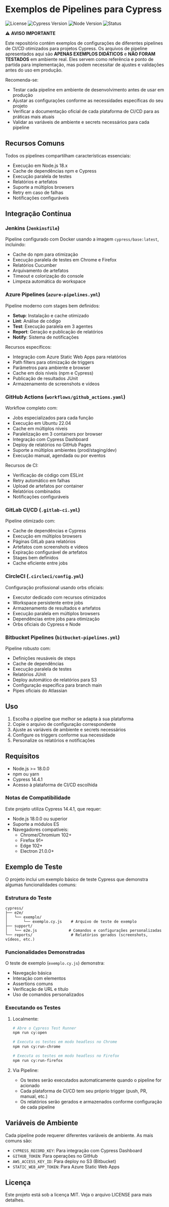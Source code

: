 # Exemplos de Pipelines para Cypress

![License](https://img.shields.io/badge/license-MIT-blue)
![Cypress Version](https://img.shields.io/badge/cypress-latest-brightgreen)
![Node Version](https://img.shields.io/badge/node-18.x-brightgreen)
![Status](https://img.shields.io/badge/status-exemplos%20não%20testados-yellow)

⚠️ **AVISO IMPORTANTE**

Este repositório contém exemplos de configurações de diferentes pipelines de CI/CD otimizados para projetos Cypress. Os arquivos de pipeline apresentados aqui são **APENAS EXEMPLOS DIDÁTICOS** e **NÃO FORAM TESTADOS** em ambiente real. Eles servem como referência e ponto de partida para implementação, mas podem necessitar de ajustes e validações antes do uso em produção.

Recomenda-se:
- Testar cada pipeline em ambiente de desenvolvimento antes de usar em produção
- Ajustar as configurações conforme as necessidades específicas do seu projeto
- Verificar a documentação oficial de cada plataforma de CI/CD para as práticas mais atuais
- Validar as variáveis de ambiente e secrets necessários para cada pipeline

## Recursos Comuns

Todos os pipelines compartilham características essenciais:
- Execução em Node.js 18.x
- Cache de dependências npm e Cypress
- Execução paralela de testes
- Relatórios e artefatos
- Suporte a múltiplos browsers
- Retry em caso de falhas
- Notificações configuráveis

## Integração Contínua

### Jenkins (`Jenkinsfile`)

Pipeline configurado com Docker usando a imagem `cypress/base:latest`, incluindo:
- Cache do npm para otimização
- Execução paralela de testes em Chrome e Firefox
- Relatórios Cucumber
- Arquivamento de artefatos
- Timeout e colorização do console
- Limpeza automática do workspace

### Azure Pipelines (`azure-pipelines.yml`)

Pipeline moderno com stages bem definidos:
- **Setup**: Instalação e cache otimizado
- **Lint**: Análise de código
- **Test**: Execução paralela em 3 agentes
- **Report**: Geração e publicação de relatórios
- **Notify**: Sistema de notificações

Recursos específicos:
- Integração com Azure Static Web Apps para relatórios
- Path filters para otimização de triggers
- Parâmetros para ambiente e browser
- Cache em dois níveis (npm e Cypress)
- Publicação de resultados JUnit
- Armazenamento de screenshots e vídeos

### GitHub Actions (`workflows/github_actions.yaml`)

Workflow completo com:
- Jobs especializados para cada função
- Execução em Ubuntu 22.04
- Cache em múltiplos níveis
- Paralelização em 3 containers por browser
- Integração com Cypress Dashboard
- Deploy de relatórios no GitHub Pages
- Suporte a múltiplos ambientes (prod/staging/dev)
- Execução manual, agendada ou por eventos

Recursos de CI:
- Verificação de código com ESLint
- Retry automático em falhas
- Upload de artefatos por container
- Relatórios combinados
- Notificações configuráveis

### GitLab CI/CD (`.gitlab-ci.yml`)

Pipeline otimizado com:
- Cache de dependências e Cypress
- Execução em múltiplos browsers
- Páginas GitLab para relatórios
- Artefatos com screenshots e vídeos
- Expiração configurável de artefatos
- Stages bem definidos
- Cache eficiente entre jobs

### CircleCI (`.circleci/config.yml`)

Configuração profissional usando orbs oficiais:
- Executor dedicado com recursos otimizados
- Workspace persistente entre jobs
- Armazenamento de resultados e artefatos
- Execução paralela em múltiplos browsers
- Dependências entre jobs para otimização
- Orbs oficiais do Cypress e Node

### Bitbucket Pipelines (`bitbucket-pipelines.yml`)

Pipeline robusto com:
- Definições reusáveis de steps
- Cache de dependências
- Execução paralela de testes
- Relatórios JUnit
- Deploy automático de relatórios para S3
- Configuração específica para branch main
- Pipes oficiais do Atlassian

## Uso

1. Escolha o pipeline que melhor se adapta à sua plataforma
2. Copie o arquivo de configuração correspondente
3. Ajuste as variáveis de ambiente e secrets necessários
4. Configure os triggers conforme sua necessidade
5. Personalize os relatórios e notificações

## Requisitos

- Node.js >= 18.0.0
- npm ou yarn
- Cypress 14.4.1
- Acesso à plataforma de CI/CD escolhida

### Notas de Compatibilidade

Este projeto utiliza Cypress 14.4.1, que requer:
- Node.js 18.0.0 ou superior
- Suporte a módulos ES
- Navegadores compatíveis:
  - Chrome/Chromium 102+
  - Firefox 91+
  - Edge 102+
  - Electron 21.0.0+

## Exemplo de Teste

O projeto inclui um exemplo básico de teste Cypress que demonstra algumas funcionalidades comuns:

### Estrutura do Teste

```
cypress/
├── e2e/
│   └── exemplo/
│       └── exemplo.cy.js    # Arquivo de teste de exemplo
├── support/
│   └── e2e.js              # Comandos e configurações personalizadas
└── reports/                 # Relatórios gerados (screenshots, vídeos, etc.)
```

### Funcionalidades Demonstradas

O teste de exemplo (`exemplo.cy.js`) demonstra:
- Navegação básica
- Interação com elementos
- Assertions comuns
- Verificação de URL e título
- Uso de comandos personalizados

### Executando os Testes

1. Localmente:
   ```bash
   # Abre o Cypress Test Runner
   npm run cy:open

   # Executa os testes em modo headless no Chrome
   npm run cy:run-chrome

   # Executa os testes em modo headless no Firefox
   npm run cy:run-firefox
   ```

2. Via Pipeline:
   - Os testes serão executados automaticamente quando o pipeline for acionado
   - Cada plataforma de CI/CD tem seu próprio trigger (push, PR, manual, etc.)
   - Os relatórios serão gerados e armazenados conforme configuração de cada pipeline

## Variáveis de Ambiente

Cada pipeline pode requerer diferentes variáveis de ambiente. As mais comuns são:
- `CYPRESS_RECORD_KEY`: Para integração com Cypress Dashboard
- `GITHUB_TOKEN`: Para operações no GitHub
- `AWS_ACCESS_KEY_ID`: Para deploy no S3 (Bitbucket)
- `STATIC_WEB_APP_TOKEN`: Para Azure Static Web Apps

## Licença

Este projeto está sob a licença MIT. Veja o arquivo LICENSE para mais detalhes.